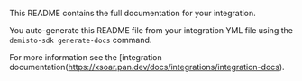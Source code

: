 This README contains the full documentation for your integration.

You auto-generate this README file from your integration YML file using the `demisto-sdk generate-docs` command.

For more information see the [integration documentation\(https://xsoar.pan.dev/docs/integrations/integration-docs).
